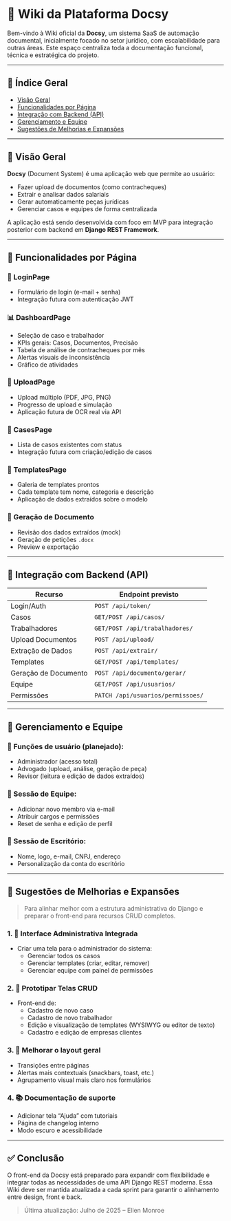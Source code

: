# 🧠 Wiki da Plataforma Docsy

Bem-vindo à Wiki oficial da **Docsy**, um sistema SaaS de automação documental, inicialmente focado no setor jurídico, com escalabilidade para outras áreas. Este espaço centraliza toda a documentação funcional, técnica e estratégica do projeto.

---

## 📁 Índice Geral

- [Visão Geral](#visao-geral)
- [Funcionalidades por Página](#funcionalidades-por-pagina)
- [Integração com Backend (API)](#integracao-com-backend-api)
- [Gerenciamento e Equipe](#gerenciamento-e-equipe)
- [Sugestões de Melhorias e Expansões](#sugestoes-de-melhorias-e-expansoes)

---

## 🧭 Visão Geral

**Docsy** (Document System) é uma aplicação web que permite ao usuário:
- Fazer upload de documentos (como contracheques)
- Extrair e analisar dados salariais
- Gerar automaticamente peças jurídicas
- Gerenciar casos e equipes de forma centralizada

A aplicação está sendo desenvolvida com foco em MVP para integração posterior com backend em **Django REST Framework**.

---

## 🧩 Funcionalidades por Página

### 🔐 LoginPage
- Formulário de login (e-mail + senha)
- Integração futura com autenticação JWT

### 📊 DashboardPage
- Seleção de caso e trabalhador
- KPIs gerais: Casos, Documentos, Precisão
- Tabela de análise de contracheques por mês
- Alertas visuais de inconsistência
- Gráfico de atividades

### 📁 UploadPage
- Upload múltiplo (PDF, JPG, PNG)
- Progresso de upload e simulação
- Aplicação futura de OCR real via API

### 📂 CasesPage
- Lista de casos existentes com status
- Integração futura com criação/edição de casos

### 📑 TemplatesPage
- Galeria de templates prontos
- Cada template tem nome, categoria e descrição
- Aplicação de dados extraídos sobre o modelo

### 🧾 Geração de Documento
- Revisão dos dados extraídos (mock)
- Geração de petições `.docx`
- Preview e exportação

---

## 🔧 Integração com Backend (API)

| Recurso               | Endpoint previsto                  |
|----------------------|------------------------------------|
| Login/Auth           | `POST /api/token/`                 |
| Casos                | `GET/POST /api/casos/`             |
| Trabalhadores        | `GET/POST /api/trabalhadores/`     |
| Upload Documentos    | `POST /api/upload/`                |
| Extração de Dados    | `POST /api/extrair/`               |
| Templates            | `GET/POST /api/templates/`         |
| Geração de Documento | `POST /api/documento/gerar/`       |
| Equipe               | `GET/POST /api/usuarios/`          |
| Permissões           | `PATCH /api/usuarios/permissoes/`  |

---

## 👥 Gerenciamento e Equipe

### 📌 Funções de usuário (planejado):
- Administrador (acesso total)
- Advogado (upload, análise, geração de peça)
- Revisor (leitura e edição de dados extraídos)

### 📌 Sessão de Equipe:
- Adicionar novo membro via e-mail
- Atribuir cargos e permissões
- Reset de senha e edição de perfil

### 📌 Sessão de Escritório:
- Nome, logo, e-mail, CNPJ, endereço
- Personalização da conta do escritório

---

## 🚀 Sugestões de Melhorias e Expansões

> Para alinhar melhor com a estrutura administrativa do Django e preparar o front-end para recursos CRUD completos.

### 1. 🧭 Interface Administrativa Integrada
- Criar uma tela para o administrador do sistema:
  - Gerenciar todos os casos
  - Gerenciar templates (criar, editar, remover)
  - Gerenciar equipe com painel de permissões

### 2. 🔧 Prototipar Telas CRUD
- Front-end de:
  - Cadastro de novo caso
  - Cadastro de novo trabalhador
  - Edição e visualização de templates (WYSIWYG ou editor de texto)
  - Cadastro e edição de empresas clientes

### 3. 🎨 Melhorar o layout geral
- Transições entre páginas
- Alertas mais contextuais (snackbars, toast, etc.)
- Agrupamento visual mais claro nos formulários

### 4. 📚 Documentação de suporte
- Adicionar tela “Ajuda” com tutoriais
- Página de changelog interno
- Modo escuro e acessibilidade

---

## ✅ Conclusão

O front-end da Docsy está preparado para expandir com flexibilidade e integrar todas as necessidades de uma API Django REST moderna. Essa Wiki deve ser mantida atualizada a cada sprint para garantir o alinhamento entre design, front e back.

> Última atualização: Julho de 2025 – Ellen Monroe
